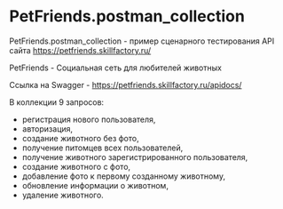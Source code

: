 # PetFriends.postman_collection

PetFriends.postman_collection - пример сценарного тестирования API сайта https://petfriends.skillfactory.ru/

PetFriends - Социальная сеть для любителей животных

Ссылка на Swagger - https://petfriends.skillfactory.ru/apidocs/

В коллекции 9 запросов: 
- регистрация нового пользователя, 
- авторизация, 
- создание животного без фото, 
- получение питомцев всех пользователей, 
- получение животного зарегистрированного пользователя, 
- создание животного с фото, 
- добавление фото к первому созданному животному, 
- обновление информации о животном, 
- удаление животного.
